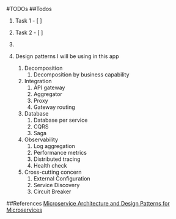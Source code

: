 #TODOs
##Todos
1. Task 1 - [ ]
2. Task 2 - [ ]
3. 

4. Design patterns I will be using in this app
   1. Decomposition
      1. Decomposition by business capability
   2. Integration
      1. API gateway
      2. Aggregator
      3. Proxy
      4. Gateway routing
   3. Database
      1. Database per service
      2. CQRS
      3. Saga
   4. Observability
      1. Log aggregation
      2. Performance metrics
      3. Distributed tracing
      4. Health check
   5. Cross-cutting concern
      1. External Configuration
      2. Service Discovery
      3. Circuit Breaker

##References
[Microservice Architecture and Design Patterns for Microservices](https://medium.com/@madhukaudantha/microservice-architecture-and-design-patterns-for-microservices-e0e5013fd58a)
